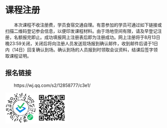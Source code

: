 # 课程注册

<div style="text-indent:2em">
 <p>本次课程不收注册费，学员食宿交通自理。有意参加的学员可通过如下链接或扫描二维码登记参会信息，以便印发课程材料。由于场地空间有限，请及早登记注册，名额报完即止。成功填报网上注册表后即为注册成功。网上注册将于8月13日晚23:59关闭，关闭后将向注册人员发送现场报到确认邮件，收到邮件后请于1日内（14日）回复确认到场。确认到场的人员报到时领取会议资料，结课后签字领取课程证明。</p>

</div>

## 报名链接
<div style="text-indent:2em">
 <p>https://wj.qq.com/s2/12858777/c3e1/</p>

</div>

<html>
<head> 
<meta charset="utf-8"> 
</head>
<body>

<p><img src="./下载.png" alt="下载" width="100" height="100"><img src="./qrode.png" alt="qrode" width="100" height="100" ></p>


</body>
</html>
